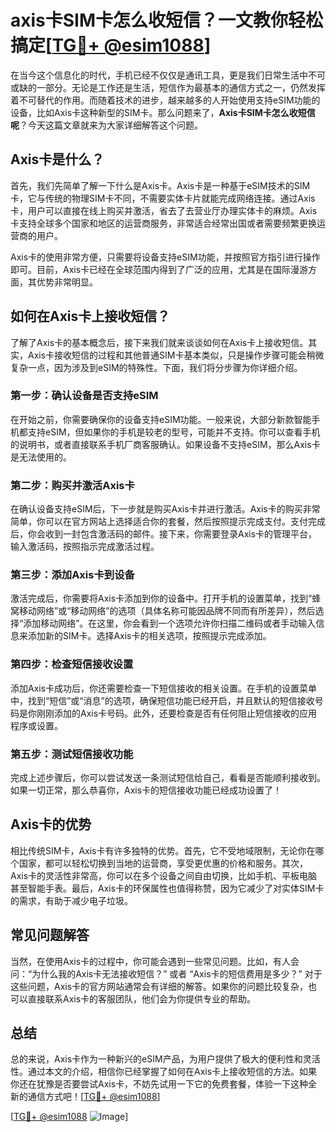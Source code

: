 # axis卡SIM卡怎么收短信？一文教你轻松搞定[[TG💪+ @esim1088](https://t.me/s/esim1088)]

在当今这个信息化的时代，手机已经不仅仅是通讯工具，更是我们日常生活中不可或缺的一部分。无论是工作还是生活，短信作为最基本的通信方式之一，仍然发挥着不可替代的作用。而随着技术的进步，越来越多的人开始使用支持eSIM功能的设备，比如Axis卡这种新型的SIM卡。那么问题来了，**Axis卡SIM卡怎么收短信呢**？今天这篇文章就来为大家详细解答这个问题。

## Axis卡是什么？

首先，我们先简单了解一下什么是Axis卡。Axis卡是一种基于eSIM技术的SIM卡，它与传统的物理SIM卡不同，不需要实体卡片就能完成网络连接。通过Axis卡，用户可以直接在线上购买并激活，省去了去营业厅办理实体卡的麻烦。Axis卡支持全球多个国家和地区的运营商服务，非常适合经常出国或者需要频繁更换运营商的用户。

Axis卡的使用非常方便，只需要将设备支持eSIM功能，并按照官方指引进行操作即可。目前，Axis卡已经在全球范围内得到了广泛的应用，尤其是在国际漫游方面，其优势非常明显。

## 如何在Axis卡上接收短信？

了解了Axis卡的基本概念后，接下来我们就来谈谈如何在Axis卡上接收短信。其实，Axis卡接收短信的过程和其他普通SIM卡基本类似，只是操作步骤可能会稍微复杂一点，因为涉及到eSIM的特殊性。下面，我们将分步骤为你详细介绍。

### 第一步：确认设备是否支持eSIM

在开始之前，你需要确保你的设备支持eSIM功能。一般来说，大部分新款智能手机都支持eSIM，但如果你的手机是较老的型号，可能并不支持。你可以查看手机的说明书，或者直接联系手机厂商客服确认。如果设备不支持eSIM，那么Axis卡是无法使用的。

### 第二步：购买并激活Axis卡

在确认设备支持eSIM后，下一步就是购买Axis卡并进行激活。Axis卡的购买非常简单，你可以在官方网站上选择适合你的套餐，然后按照提示完成支付。支付完成后，你会收到一封包含激活码的邮件。接下来，你需要登录Axis卡的管理平台，输入激活码，按照指示完成激活过程。

### 第三步：添加Axis卡到设备

激活完成后，你需要将Axis卡添加到你的设备中。打开手机的设置菜单，找到“蜂窝移动网络”或“移动网络”的选项（具体名称可能因品牌不同而有所差异），然后选择“添加移动网络”。在这里，你会看到一个选项允许你扫描二维码或者手动输入信息来添加新的SIM卡。选择Axis卡的相关选项，按照提示完成添加。

### 第四步：检查短信接收设置

添加Axis卡成功后，你还需要检查一下短信接收的相关设置。在手机的设置菜单中，找到“短信”或“消息”的选项，确保短信功能已经开启，并且默认的短信接收号码是你刚刚添加的Axis卡号码。此外，还要检查是否有任何阻止短信接收的应用程序或设置。

### 第五步：测试短信接收功能

完成上述步骤后，你可以尝试发送一条测试短信给自己，看看是否能顺利接收到。如果一切正常，那么恭喜你，Axis卡的短信接收功能已经成功设置了！

## Axis卡的优势

相比传统SIM卡，Axis卡有许多独特的优势。首先，它不受地域限制，无论你在哪个国家，都可以轻松切换到当地的运营商，享受更优惠的价格和服务。其次，Axis卡的灵活性非常高，你可以在多个设备之间自由切换，比如手机、平板电脑甚至智能手表。最后，Axis卡的环保属性也值得称赞，因为它减少了对实体SIM卡的需求，有助于减少电子垃圾。

## 常见问题解答

当然，在使用Axis卡的过程中，你可能会遇到一些常见问题。比如，有人会问：“为什么我的Axis卡无法接收短信？” 或者 “Axis卡的短信费用是多少？” 对于这些问题，Axis卡的官方网站通常会有详细的解答。如果你的问题比较复杂，也可以直接联系Axis卡的客服团队，他们会为你提供专业的帮助。

## 总结

总的来说，Axis卡作为一种新兴的eSIM产品，为用户提供了极大的便利性和灵活性。通过本文的介绍，相信你已经掌握了如何在Axis卡上接收短信的方法。如果你还在犹豫是否要尝试Axis卡，不妨先试用一下它的免费套餐，体验一下这种全新的通信方式吧！[[TG💪+ @esim1088](https://t.me/s/esim1088)]

[[TG💪+ @esim1088](https://t.me/s/esim1088) ![Image](https://i.postimg.cc/4NQfJmqS/Snipaste-2025-05-13-00-14-12.png)]
